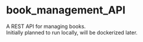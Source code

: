 # book_management_API
A REST API for managing books.  
Initially planned to run locally, will be dockerized later.


